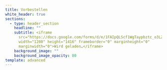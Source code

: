 ```yaml
---
title: Vorbestellen
white_header: true
sections:
  - type: header_section
    headline: ""
    subtitle: <iframe
      src="https://docs.google.com/forms/d/e/1FAIpQLScf1WgTaypbztc_o3LZR2ayKtPtuICKfVzkJns4UkABDj8dMA/viewform?embedded=true"
      width="1280" height="1416" frameborder="0" marginheight="0"
      marginwidth="0">Wird geladen…</iframe>
    background_image: ""
    background_image_opacity: 80
template: advanced
---
```

